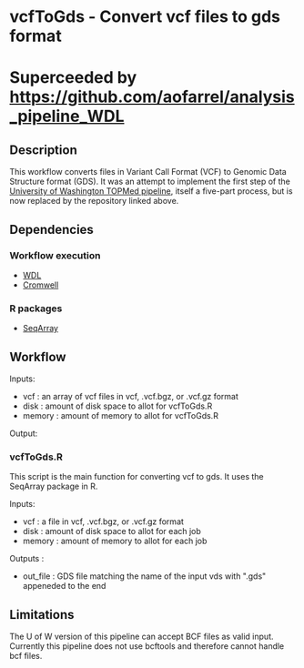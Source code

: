 # vcfToGds - Convert vcf files to gds format

# Superceeded by https://github.com/aofarrel/analysis_pipeline_WDL

## Description 

This workflow converts files in Variant Call Format (VCF) to Genomic Data Structure format (GDS). It was an attempt to implement the first step of the [University of Washington TOPMed pipeline](https://github.com/UW-GAC/analysis_pipeline), itself a five-part process, but is now replaced by the repository linked above.

## Dependencies

### Workflow execution

* [WDL](https://software.broadinstitute.org/wdl/documentation/quickstart)
* [Cromwell](http://cromwell.readthedocs.io/en/develop/)

### R packages

* [SeqArray](https://www.bioconductor.org/packages/release/bioc/html/SeqArray.html)

## Workflow

Inputs:
* vcf : an array of vcf files in vcf, .vcf.bgz, or .vcf.gz format
* disk : amount of disk space to allot for vcfToGds.R
* memory : amount of memory to allot for vcfToGds.R

Output: 

### vcfToGds.R
This script is the main function for converting vcf to gds. It uses the SeqArray package in R.

Inputs:
* vcf : a file in vcf, .vcf.bgz, or .vcf.gz format
* disk : amount of disk space to allot for each job
* memory : amount of memory to allot for each job

Outputs :
* out_file : GDS file matching the name of the input vds with ".gds" appeneded to the end


## Limitations
The U of W version of this pipeline can accept BCF files as valid input. Currently this pipeline does not use bcftools and therefore cannot handle bcf files.

